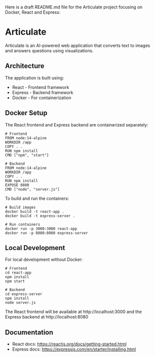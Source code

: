 Here is a draft README.md file for the Articulate project focusing on Docker, React and Express:

# Articulate

Articulate is an AI-powered web application that converts text to images and answers questions using visualizations.

## Architecture

The application is built using:

- React - Frontend framework 
- Express - Backend framework
- Docker - For containerization

## Docker Setup

The React frontend and Express backend are containerized separately:

```
# Frontend
FROM node:14-alpine
WORKDIR /app
COPY . .
RUN npm install
CMD ["npm", "start"]
```

```
# Backend
FROM node:14-alpine
WORKDIR /app 
COPY . .
RUN npm install
EXPOSE 8080
CMD ["node", "server.js"]
```

To build and run the containers:

```
# Build images
docker build -t react-app . 
docker build -t express-server .

# Run containers
docker run -p 3000:3000 react-app
docker run -p 8080:8080 express-server
```

## Local Development

For local development without Docker:

```
# Frontend
cd react-app
npm install
npm start
```

```
# Backend
cd express-server 
npm install
node server.js
```

The React frontend will be available at http://localhost:3000 and the Express backend at http://localhost:8080

## Documentation

- React docs: https://reactjs.org/docs/getting-started.html
- Express docs: https://expressjs.com/en/starter/installing.html

